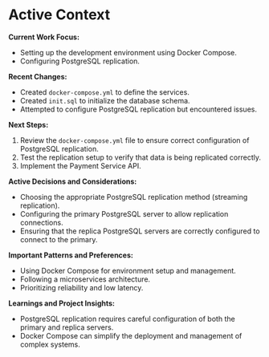 # Active Context

**Current Work Focus:**

*   Setting up the development environment using Docker Compose.
*   Configuring PostgreSQL replication.

**Recent Changes:**

*   Created `docker-compose.yml` to define the services.
*   Created `init.sql` to initialize the database schema.
*   Attempted to configure PostgreSQL replication but encountered issues.

**Next Steps:**

1.  Review the `docker-compose.yml` file to ensure correct configuration of PostgreSQL replication.
2.  Test the replication setup to verify that data is being replicated correctly.
3.  Implement the Payment Service API.

**Active Decisions and Considerations:**

*   Choosing the appropriate PostgreSQL replication method (streaming replication).
*   Configuring the primary PostgreSQL server to allow replication connections.
*   Ensuring that the replica PostgreSQL servers are correctly configured to connect to the primary.

**Important Patterns and Preferences:**

*   Using Docker Compose for environment setup and management.
*   Following a microservices architecture.
*   Prioritizing reliability and low latency.

**Learnings and Project Insights:**

*   PostgreSQL replication requires careful configuration of both the primary and replica servers.
*   Docker Compose can simplify the deployment and management of complex systems.
